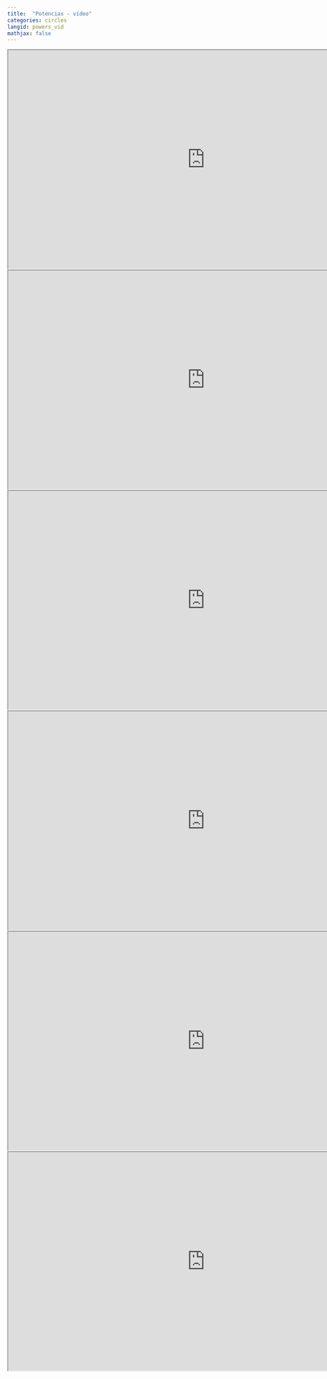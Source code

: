 ```yaml
---
title:  "Potencias - vídeo"
categories: circles
langid: powers_vid
mathjax: false
---
```


<iframe width="900" height="500"
	src="https://www.youtube.com/embed/3SgrnQV704k?rel=0">
</iframe>
<iframe width="900" height="500"
	src="https://www.youtube.com/embed/wPeyFWZ9LJk?rel=0">
</iframe>
<iframe width="900" height="500"
	src="https://www.youtube.com/embed/zetYEDSsmLQ?rel=0">
</iframe>
<iframe width="900" height="500"
	src="https://www.youtube.com/embed/RNmsQzUesYA?rel=0">
</iframe>
<iframe width="900" height="500"
	src="https://www.youtube.com/embed/8bK1ni4iW-k?rel=0">
</iframe>
<iframe width="900" height="500"
	src="https://www.youtube.com/embed/aukIKhAfOtk?rel=0">
</iframe>
